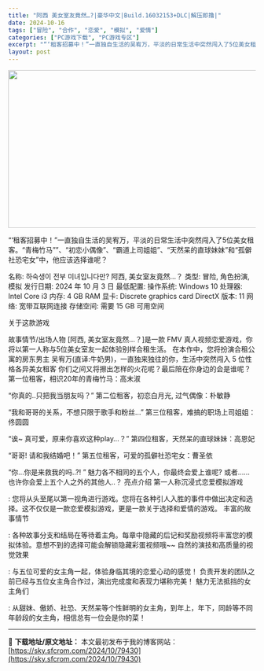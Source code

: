 ```yaml
---
title: "阿西 美女室友竟然…?|豪华中文|Build.16032153+DLC|解压即撸|"
date: 2024-10-16
tags: ["冒险", "合作", "恋爱", "模拟", "爱情"]
categories: ["PC游戏下载", "PC游戏专区"]
excerpt: "“‘租客招募中！”一直独自生活的吴宥万，平淡的日常生活中突然闯入了5位美女租客。“青梅竹马””、“初恋小偶像”、“霸道上司姐姐”、“天然呆的直球妹妹”和“孤僻社恐宅女”中，他应该选择谁呢？ 名称: 하숙생이 전부 미녀입니다만? 阿西, 美女室友竟然…？ 类型: 冒险, 角色扮演, 模拟 发行日期:&hellip;"
layout: post
---
```


<img class="aligncenter size-full wp-image-79426" src="https://sky.sfcrom.com/wp-content/uploads/2024/10/2024101608444816.webp" alt="" width="570" height="321" />

“‘租客招募中！”一直独自生活的吴宥万，平淡的日常生活中突然闯入了5位美女租客。“青梅竹马””、“初恋小偶像”、“霸道上司姐姐”、“天然呆的直球妹妹”和“孤僻社恐宅女”中，他应该选择谁呢？

名称: 하숙생이 전부 미녀입니다만? 阿西, 美女室友竟然…？
类型: 冒险, 角色扮演, 模拟
发行日期: 2024 年 10 月 3 日
最低配置:
操作系统: Windows 10
处理器: Intel Core i3
内存: 4 GB RAM
显卡: Discrete graphics card
DirectX 版本: 11
网络: 宽带互联网连接
存储空间: 需要 15 GB 可用空间

关于这款游戏

故事情节/出场人物
[阿西, 美女室友竟然…？]是一款 FMV 真人视频恋爱游戏，你将以第一人称与5位美女室友一起体验别样合租生活。
在本作中，您将扮演合租公寓的房东男主 吴宥万(直译:牛奶男)，一直独来独往的你，生活中突然闯入 5 位性格各异美女租客
你们之间又将擦出怎样的火花呢？最后陪在你身边的会是谁呢？
第一位租客，相识20年的青梅竹马：高末淑

“你真的..只把我当朋友吗？”
第二位租客，初恋白月光, 过气偶像：朴敏静

“我和哥哥的关系，不想只限于歌手和粉丝…”
第三位租客，难搞的职场上司姐姐：佟圆圆

“诶~ 真可爱，原来你喜欢这种play…？”
第四位租客，天然呆的直球妹妹：高恩妃

“哥哥! 请和我结婚吧！”
第五位租客，可爱的孤僻社恐宅女：曹圣依

“你…你是来救我的吗..?! ”
魅力各不相同的五个人，你最终会爱上谁呢?
或者……也许你会爱上五个人之外的其他人..？
亮点介绍
第一人称沉浸式恋爱模拟游戏

: 您将从头至尾以第一视角进行游戏。您将在各种引人入胜的事件中做出决定和选择。这不仅仅是一款恋爱模拟游戏，更是一款关于选择和爱情的游戏。
丰富的故事情节

: 各种故事分支和结局在等待着主角。每章中隐藏的后记和奖励视频将丰富您的模拟体验。意想不到的选择可能会解锁隐藏彩蛋视频哦~~
自然的演技和高质量的视觉效果

: 与五位可爱的女主角一起，体验身临其境的恋爱心动的感觉！ 负责开发的团队之前已经与五位女主角合作过，演出完成度和表现力堪称完美！
魅力无法抵挡的女主角们

: 从甜妹、傲娇、社恐、天然呆等个性鲜明的女主角，到年上，年下，同龄等不同年龄段的女主角，相信总有一位会是你的菜！

---
📖 **下载地址/原文地址：** 本文最初发布于我的博客网站：[https://sky.sfcrom.com/2024/10/79430](https://sky.sfcrom.com/2024/10/79430)
